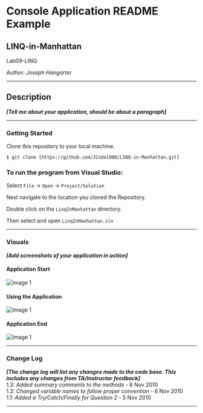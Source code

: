 # Console Application README Example

## LINQ-in-Manhattan

Lab09-LINQ

*Author: Joseph Hangarter*

----

## Description
***[Tell me about your application, should be about a paragraph]***


---

### Getting Started
Clone this repository to your local machine.

```
$ git clone [https://github.com/JCode1986/LINQ-in-Manhattan.git]
```

### To run the program from Visual Studio:
Select ```File``` -> ```Open``` -> ```Project/Solution```

Next navigate to the location you cloned the Repository.

Double click on the ```LinqInManhattan``` directory.

Then select and open ```LinqInManhattan.sln```

---

### Visuals
***[Add screenshots of your application in action]***

#### Application Start
![Image 1]()
#### Using the Application
![Image 1]()
#### Application End
![Image 1]()

---

### Change Log
***[The change log will list any changes made to the code base. This includes any changes from TA/Instructor feedback]***  
1.3: *Added summary comments to the methods* - 8 Nov 2010  
1.2: *Changed variable names to follow proper convention* - 6 Nov 2010  
1.1: *Added a Try/Catch/Finally for Question 2* - 5 Nov 2010  


------------------------------